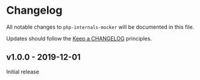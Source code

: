 # Changelog

All notable changes to `php-internals-mocker` will be documented in this file.

Updates should follow the [Keep a CHANGELOG](http://keepachangelog.com/) principles.

## v1.0.0 - 2019-12-01
Initial release

